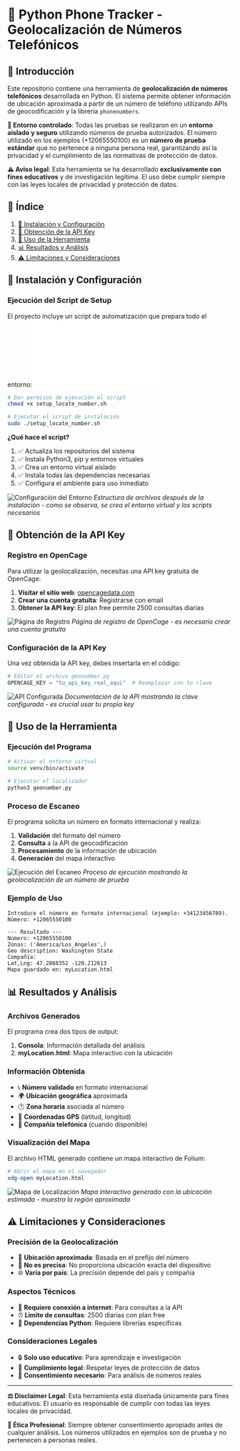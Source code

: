 # 📍 Python Phone Tracker - Geolocalización de Números Telefónicos

## 📖 Introducción

Este repositorio contiene una herramienta de **geolocalización de números telefónicos** desarrollada en Python. El sistema permite obtener información de ubicación aproximada a partir de un número de teléfono utilizando APIs de geocodificación y la librería `phonenumbers`.

**🔐 Entorno controlado**: Todas las pruebas se realizaron en un **entorno aislado y seguro** utilizando números de prueba autorizados. El número utilizado en los ejemplos (+12065550100) es un **número de prueba estándar** que no pertenece a ninguna persona real, garantizando así la privacidad y el cumplimiento de las normativas de protección de datos.

**⚠️ Aviso legal**: Esta herramienta se ha desarrollado **exclusivamente con fines educativos** y de investigación legítima. El uso debe cumplir siempre con las leyes locales de privacidad y protección de datos.

## 📑 Índice

1. [🚀 Instalación y Configuración](#-instalación-y-configuración)
2. [🔑 Obtención de la API Key](#-obtención-de-la-api-key)
3. [🎯 Uso de la Herramienta](#-uso-de-la-herramienta)
4. [📊 Resultados y Análisis](#-resultados-y-análisis)
5. [⚠️ Limitaciones y Consideraciones](#-limitaciones-y-consideraciones)

## 🚀 Instalación y Configuración

### Ejecución del Script de Setup

El proyecto incluye un script de automatización que prepara todo el entorno:![script](setup.sh)

```bash
# Dar permisos de ejecución al script
chmod +x setup_locate_number.sh

# Ejecutar el script de instalación
sudo ./setup_locate_number.sh
```

**¿Qué hace el script?**
1. ✅ Actualiza los repositorios del sistema
2. ✅ Instala Python3, pip y entornos virtuales
3. ✅ Crea un entorno virtual aislado
4. ✅ Instala todas las dependencias necesarias
5. ✅ Configura el ambiente para uso inmediato

![Configuración del Entorno](media/abriendo-el-archivo.png)
*Estructura de archivos después de la instalación - como se observa, se crea el entorno virtual y los scripts necesarios*

## 🔑 Obtención de la API Key

### Registro en OpenCage

Para utilizar la geolocalización, necesitas una API key gratuita de OpenCage:

1. **Visitar el sitio web**: [opencagedata.com](https://opencagedata.com/)
2. **Crear una cuenta gratuita**: Registrarse con email
3. **Obtener la API key**: El plan free permite 2500 consultas diarias

![Página de Registro](media/obtener-el-api.png)
*Página de registro de OpenCage - es necesario crear una cuenta gratuita*

### Configuración de la API Key

Una vez obtenida la API key, debes insertarla en el código:

```python
# Editar el archivo geonumber.py
OPENCAGE_KEY = "tu_api_key_real_aqui"  # Reemplazar con tu clave
```

![API Configurada](media/api-conseguida.png)
*Documentación de la API mostrando la clave configurada - es crucial usar tu propia key*

## 🎯 Uso de la Herramienta

### Ejecución del Programa

```bash
# Activar el entorno virtual
source venv/bin/activate

# Ejecutar el localizador
python3 geonumber.py
```

### Proceso de Escaneo

El programa solicita un número en formato internacional y realiza:

1. **Validación** del formato del número
2. **Consulta** a la API de geocodificación
3. **Procesamiento** de la información de ubicación
4. **Generación** del mapa interactivo

![Ejecución del Escaneo](media/escaneo-del-movil.png)
*Proceso de ejecución mostrando la geolocalización de un número de prueba*

### Ejemplo de Uso
```
Introduce el número en formato internacional (ejemplo: +34123456789).
Número: +12065550100

--- Resultado ---
Número: +12065550100
Zonas: ('America/Los_Angeles',)
Geo description: Washington State
Compañía: 
Lat,Lng: 47.2868352 -120.212613
Mapa guardado en: myLocation.html
```

## 📊 Resultados y Análisis

### Archivos Generados

El programa crea dos tipos de output:

1. **Consola**: Información detallada del análisis
2. **myLocation.html**: Mapa interactivo con la ubicación

### Información Obtenida

- 📞 **Número validado** en formato internacional
- 🌍 **Ubicación geográfica** aproximada
- 🕐 **Zona horaria** asociada al número
- 📍 **Coordenadas GPS** (latitud, longitud)
- 🏢 **Compañía telefónica** (cuando disponible)

### Visualización del Mapa

El archivo HTML generado contiene un mapa interactivo de Folium:

```bash
# Abrir el mapa en el navegador
xdg-open myLocation.html
```

![Mapa de Localización](media/localizacion.png)
*Mapa interactivo generado con la ubicación estimada - muestra la región aproximada*

## ⚠️ Limitaciones y Consideraciones

### Precisión de la Geolocalización

- 📍 **Ubicación aproximada**: Basada en el prefijo del número
- 🎯 **No es precisa**: No proporciona ubicación exacta del dispositivo
- 🌐 **Varía por país**: La precisión depende del país y compañía

### Aspectos Técnicos

- 🔌 **Requiere conexión a internet**: Para consultas a la API
- ⏰ **Límite de consultas**: 2500 diarias con plan free
- 🐍 **Dependencias Python**: Requiere librerías específicas

### Consideraciones Legales

- 🔒 **Solo uso educativo**: Para aprendizaje e investigación
- 📝 **Cumplimiento legal**: Respetar leyes de protección de datos
- 👤 **Consentimiento necesario**: Para análisis de números reales

---

**⚖️ Disclaimer Legal**: Esta herramienta está diseñada únicamente para fines educativos. El usuario es responsable de cumplir con todas las leyes locales de privacidad.

**🔐 Ética Profesional**: Siempre obtener consentimiento apropiado antes de cualquier análisis. Los números utilizados en ejemplos son de prueba y no pertenecen a personas reales.
